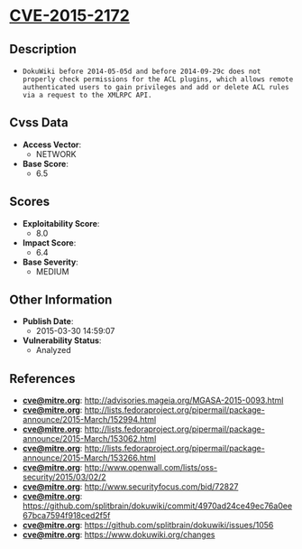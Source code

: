 
# [CVE-2015-2172](http://advisories.mageia.org/MGASA-2015-0093.html)

## Description

- `DokuWiki before 2014-05-05d and before 2014-09-29c does not properly check permissions for the ACL plugins, which allows remote authenticated users to gain privileges and add or delete ACL rules via a request to the XMLRPC API.`

## Cvss Data

- **Access Vector**:
  - NETWORK
- **Base Score**:
  - 6.5

## Scores

- **Exploitability Score**:
  - 8.0
- **Impact Score**:
  - 6.4
- **Base Severity**:
  - MEDIUM

## Other Information

- **Publish Date**:
  - 2015-03-30 14:59:07
- **Vulnerability Status**:
  - Analyzed

## References

- **cve@mitre.org**: http://advisories.mageia.org/MGASA-2015-0093.html
- **cve@mitre.org**: http://lists.fedoraproject.org/pipermail/package-announce/2015-March/152994.html
- **cve@mitre.org**: http://lists.fedoraproject.org/pipermail/package-announce/2015-March/153062.html
- **cve@mitre.org**: http://lists.fedoraproject.org/pipermail/package-announce/2015-March/153266.html
- **cve@mitre.org**: http://www.openwall.com/lists/oss-security/2015/03/02/2
- **cve@mitre.org**: http://www.securityfocus.com/bid/72827
- **cve@mitre.org**: https://github.com/splitbrain/dokuwiki/commit/4970ad24ce49ec76a0ee67bca7594f918ced2f5f
- **cve@mitre.org**: https://github.com/splitbrain/dokuwiki/issues/1056
- **cve@mitre.org**: https://www.dokuwiki.org/changes
